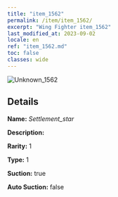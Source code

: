 ```yaml
---
title: "item_1562"
permalink: /item/item_1562/
excerpt: "Wing Fighter item_1562"
last_modified_at: 2023-09-02
locale: en
ref: "item_1562.md"
toc: false
classes: wide
---
```



 ![Unknown_1562](/images/item/Settlement_star_p.png)



## Details

 **Name:** *Settlement_star* 

 **Description:** 

 **Rarity:** 1 

 **Type:** 1 

 **Suction:** true 

 **Auto Suction:** false 


